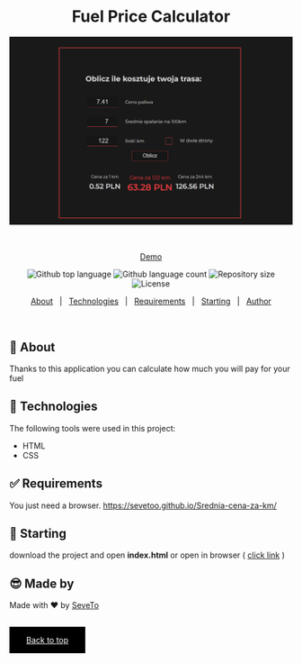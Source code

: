 <div align="center" id="top"> 
  
<h1 align="center">Fuel Price Calculator</h1>
  <a target="_blank" href="https://sevetoo.github.io/Srednia-cena-za-km/">
  <img src="./preview.png" alt="Fuel Price Calculator" />
  </a>

&#xa0;

<a target="_blank" href="https://sevetoo.github.io/Srednia-cena-za-km/">Demo</a>

</div>

<p align="center">
  <img alt="Github top language" src="https://img.shields.io/github/languages/top/SeveToo/Srednia-cena-za-km?color=56BEB8">

  <img alt="Github language count" src="https://img.shields.io/github/languages/count/SeveToo/Srednia-cena-za-km?color=56BEB8">

  <img alt="Repository size" src="https://img.shields.io/github/repo-size/SeveToo/Srednia-cena-za-km?color=56BEB8">

  <img alt="License" src="https://img.shields.io/github/license/SeveToo/Srednia-cena-za-km?color=56BEB8">
</p>

<p align="center">
  <a href="#dart-about">About</a> &#xa0; | &#xa0; 
  <!-- <a href="#sparkles-features">Features</a> &#xa0; | &#xa0; -->
  <a href="#rocket-technologies">Technologies</a> &#xa0; | &#xa0;
  <a href="#white_check_mark-requirements">Requirements</a> &#xa0; | &#xa0;
  <a href="#checkered_flag-starting">Starting</a> &#xa0; | &#xa0;
  <a href="https://github.com/SeveToo" target="_blank">Author</a>
</p>

<br>

## :dart: About

<!-- Make some description to me -->

Thanks to this application you can calculate how much you will pay for your fuel

<!-- ## :sparkles: Features
:heavy_check_mark: You can set interval between rounds \
:heavy_check_mark: You see how many correct and wrong answers you get\ -->

## :rocket: Technologies

The following tools were used in this project:

- HTML
- CSS

## :white_check_mark: Requirements

You just need a browser.
https://sevetoo.github.io/Srednia-cena-za-km/

## :checkered_flag: Starting

download the project and open **index.html**
or open in browser ( <a href="https://sevetoo.github.io/Srednia-cena-za-km/" >click link</a> )

## 😎 Made by

Made with ❤ by <a href="https://github.com/SeveToo" target="_blank">SeveTo</a>

&#xa0;

<a href="#top" style="color: #fff; background: black; padding: 15px 30px">Back to top</a>
